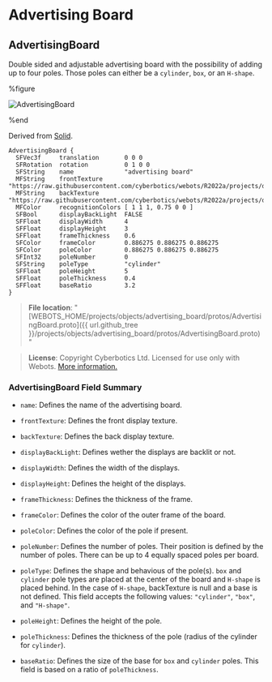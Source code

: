 # Advertising Board

## AdvertisingBoard

Double sided and adjustable advertising board with the possibility of adding up to four poles.
Those poles can either be a `cylinder`, `box`, or an `H-shape`.

%figure

![AdvertisingBoard](images/objects/advertising_board/AdvertisingBoard/model.thumbnail.png)

%end

Derived from [Solid](../reference/solid.md).

```
AdvertisingBoard {
  SFVec3f     translation       0 0 0
  SFRotation  rotation          0 1 0 0
  SFString    name              "advertising board"
  MFString    frontTexture      "https://raw.githubusercontent.com/cyberbotics/webots/R2022a/projects/default/worlds/textures/webots_billboard.jpg"
  MFString    backTexture       "https://raw.githubusercontent.com/cyberbotics/webots/R2022a/projects/default/worlds/textures/webots_billboard.jpg"
  MFColor     recognitionColors [ 1 1 1, 0.75 0 0 ]
  SFBool      displayBackLight  FALSE
  SFFloat     displayWidth      4
  SFFloat     displayHeight     3
  SFFloat     frameThickness    0.6
  SFColor     frameColor        0.886275 0.886275 0.886275
  SFColor     poleColor         0.886275 0.886275 0.886275
  SFInt32     poleNumber        0
  SFString    poleType          "cylinder"
  SFFloat     poleHeight        5
  SFFloat     poleThickness     0.4
  SFFloat     baseRatio         3.2
}
```

> **File location**: "[WEBOTS\_HOME/projects/objects/advertising\_board/protos/AdvertisingBoard.proto]({{ url.github_tree }}/projects/objects/advertising_board/protos/AdvertisingBoard.proto)"

> **License**: Copyright Cyberbotics Ltd. Licensed for use only with Webots.
[More information.](https://cyberbotics.com/webots_assets_license)

### AdvertisingBoard Field Summary

- `name`: Defines the name of the advertising board.

- `frontTexture`: Defines the front display texture.

- `backTexture`: Defines the back display texture.

- `displayBackLight`: Defines wether the displays are backlit or not.

- `displayWidth`: Defines the width of the displays.

- `displayHeight`: Defines the height of the displays.

- `frameThickness`: Defines the thickness of the frame.

- `frameColor`: Defines the color of the outer frame of the board.

- `poleColor`: Defines the color of the pole if present.

- `poleNumber`: Defines the number of poles. Their position is defined by the number of poles. There can be up to 4 equally spaced poles per board.

- `poleType`: Defines the shape and behavious of the pole(s). `box` and `cylinder` pole types are placed at the center of the board and `H-shape` is placed behind. In the case of `H-shape`, backTexture is null and a base is not defined. This field accepts the following values: `"cylinder"`, `"box"`, and `"H-shape"`.

- `poleHeight`: Defines the height of the pole.

- `poleThickness`: Defines the thickness of the pole (radius of the cylinder for `cylinder`).

- `baseRatio`: Defines the size of the base for `box` and `cylinder` poles. This field is based on a ratio of `poleThickness`.

